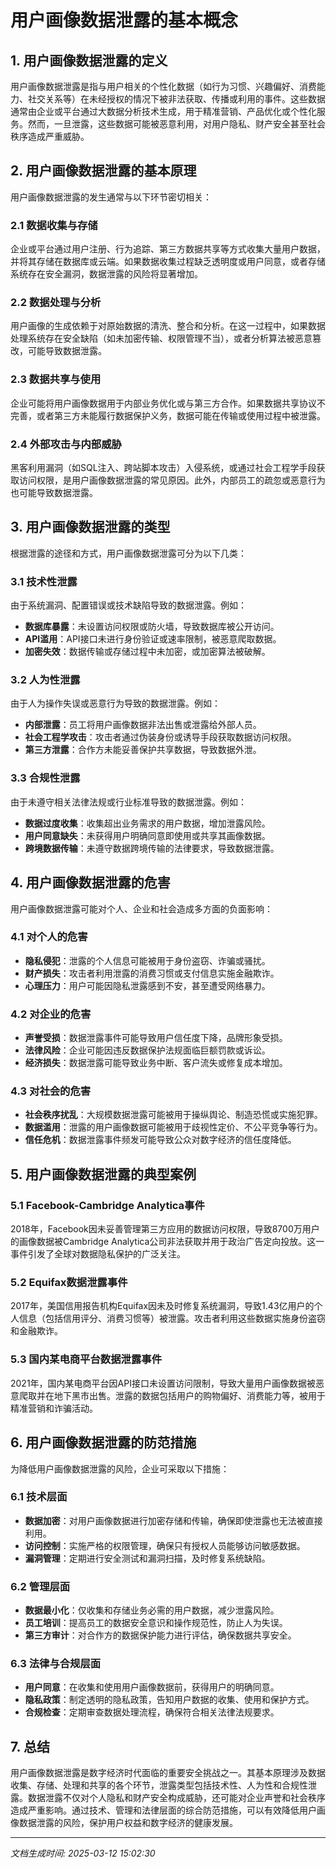 # 用户画像数据泄露的基本概念

## 1. 用户画像数据泄露的定义

用户画像数据泄露是指与用户相关的个性化数据（如行为习惯、兴趣偏好、消费能力、社交关系等）在未经授权的情况下被非法获取、传播或利用的事件。这些数据通常由企业或平台通过大数据分析技术生成，用于精准营销、产品优化或个性化服务。然而，一旦泄露，这些数据可能被恶意利用，对用户隐私、财产安全甚至社会秩序造成严重威胁。

## 2. 用户画像数据泄露的基本原理

用户画像数据泄露的发生通常与以下环节密切相关：

### 2.1 数据收集与存储
企业或平台通过用户注册、行为追踪、第三方数据共享等方式收集大量用户数据，并将其存储在数据库或云端。如果数据收集过程缺乏透明度或用户同意，或者存储系统存在安全漏洞，数据泄露的风险将显著增加。

### 2.2 数据处理与分析
用户画像的生成依赖于对原始数据的清洗、整合和分析。在这一过程中，如果数据处理系统存在安全缺陷（如未加密传输、权限管理不当），或者分析算法被恶意篡改，可能导致数据泄露。

### 2.3 数据共享与使用
企业可能将用户画像数据用于内部业务优化或与第三方合作。如果数据共享协议不完善，或者第三方未能履行数据保护义务，数据可能在传输或使用过程中被泄露。

### 2.4 外部攻击与内部威胁
黑客利用漏洞（如SQL注入、跨站脚本攻击）入侵系统，或通过社会工程学手段获取访问权限，是用户画像数据泄露的常见原因。此外，内部员工的疏忽或恶意行为也可能导致数据泄露。

## 3. 用户画像数据泄露的类型

根据泄露的途径和方式，用户画像数据泄露可分为以下几类：

### 3.1 技术性泄露
由于系统漏洞、配置错误或技术缺陷导致的数据泄露。例如：
- **数据库暴露**：未设置访问权限或防火墙，导致数据库被公开访问。
- **API滥用**：API接口未进行身份验证或速率限制，被恶意爬取数据。
- **加密失效**：数据传输或存储过程中未加密，或加密算法被破解。

### 3.2 人为性泄露
由于人为操作失误或恶意行为导致的数据泄露。例如：
- **内部泄露**：员工将用户画像数据非法出售或泄露给外部人员。
- **社会工程学攻击**：攻击者通过伪装身份或诱导手段获取数据访问权限。
- **第三方泄露**：合作方未能妥善保护共享数据，导致数据外泄。

### 3.3 合规性泄露
由于未遵守相关法律法规或行业标准导致的数据泄露。例如：
- **数据过度收集**：收集超出业务需求的用户数据，增加泄露风险。
- **用户同意缺失**：未获得用户明确同意即使用或共享其画像数据。
- **跨境数据传输**：未遵守数据跨境传输的法律要求，导致数据泄露。

## 4. 用户画像数据泄露的危害

用户画像数据泄露可能对个人、企业和社会造成多方面的负面影响：

### 4.1 对个人的危害
- **隐私侵犯**：泄露的个人信息可能被用于身份盗窃、诈骗或骚扰。
- **财产损失**：攻击者利用泄露的消费习惯或支付信息实施金融欺诈。
- **心理压力**：用户可能因隐私泄露感到不安，甚至遭受网络暴力。

### 4.2 对企业的危害
- **声誉受损**：数据泄露事件可能导致用户信任度下降，品牌形象受损。
- **法律风险**：企业可能因违反数据保护法规面临巨额罚款或诉讼。
- **经济损失**：数据泄露可能导致业务中断、客户流失或修复成本增加。

### 4.3 对社会的危害
- **社会秩序扰乱**：大规模数据泄露可能被用于操纵舆论、制造恐慌或实施犯罪。
- **数据滥用**：泄露的用户画像数据可能被用于歧视性定价、不公平竞争等行为。
- **信任危机**：数据泄露事件频发可能导致公众对数字经济的信任度降低。

## 5. 用户画像数据泄露的典型案例

### 5.1 Facebook-Cambridge Analytica事件
2018年，Facebook因未妥善管理第三方应用的数据访问权限，导致8700万用户的画像数据被Cambridge Analytica公司非法获取并用于政治广告定向投放。这一事件引发了全球对数据隐私保护的广泛关注。

### 5.2 Equifax数据泄露事件
2017年，美国信用报告机构Equifax因未及时修复系统漏洞，导致1.43亿用户的个人信息（包括信用评分、消费习惯等）被泄露。攻击者利用这些数据实施身份盗窃和金融欺诈。

### 5.3 国内某电商平台数据泄露事件
2021年，国内某电商平台因API接口未设置访问限制，导致大量用户画像数据被恶意爬取并在地下黑市出售。泄露的数据包括用户的购物偏好、消费能力等，被用于精准营销和诈骗活动。

## 6. 用户画像数据泄露的防范措施

为降低用户画像数据泄露的风险，企业可采取以下措施：

### 6.1 技术层面
- **数据加密**：对用户画像数据进行加密存储和传输，确保即使泄露也无法被直接利用。
- **访问控制**：实施严格的权限管理，确保只有授权人员能够访问敏感数据。
- **漏洞管理**：定期进行安全测试和漏洞扫描，及时修复系统缺陷。

### 6.2 管理层面
- **数据最小化**：仅收集和存储业务必需的用户数据，减少泄露风险。
- **员工培训**：提高员工的数据安全意识和操作规范性，防止人为失误。
- **第三方审计**：对合作方的数据保护能力进行评估，确保数据共享安全。

### 6.3 法律与合规层面
- **用户同意**：在收集和使用用户画像数据前，获得用户的明确同意。
- **隐私政策**：制定透明的隐私政策，告知用户数据的收集、使用和保护方式。
- **合规检查**：定期审查数据处理流程，确保符合相关法律法规要求。

## 7. 总结

用户画像数据泄露是数字经济时代面临的重要安全挑战之一。其基本原理涉及数据收集、存储、处理和共享的各个环节，泄露类型包括技术性、人为性和合规性泄露。数据泄露不仅对个人隐私和财产安全构成威胁，还可能对企业声誉和社会秩序造成严重影响。通过技术、管理和法律层面的综合防范措施，可以有效降低用户画像数据泄露的风险，保护用户权益和数字经济的健康发展。

---

*文档生成时间: 2025-03-12 15:02:30*
